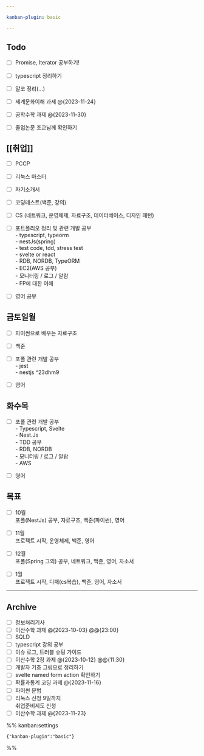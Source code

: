 ```yaml
---

kanban-plugin: basic

---
```


## Todo

- [ ] Promise, Iterator 공부하기!
- [ ] typescript 정리하기
- [ ] 얄코 정리(...)
- [ ] 세계문화이해 과제 @{2023-11-24}
- [ ] 공학수학 과제 @{2023-11-30}
- [ ] 졸업논문 조교님께 확인하기


## [[취업]]

- [ ] PCCP
- [ ] 리눅스 마스터
- [ ] 자기소개서
- [ ] 코딩테스트(백준, 강의)
- [ ] CS (네트워크, 운영체제, 자료구조, 데이터베이스, 디자인 패턴)
- [ ] 포트폴리오 정리 및 관련 개발 공부<br>- typescript, typeorm<br>- nestJs(spring)<br>- test code, tdd, stress test<br>- svelte or react<br>- RDB, NORDB, TypeORM<br>- EC2(AWS 공부)<br>- 모니터링 / 로그 / 알람<br>- FP에 대한 이해
- [ ] 영어 공부


## 금토일월

- [ ] 파이썬으로 배우는 자료구조
- [ ] 백준
- [ ] 포폴 관련 개발 공부<br>- jest<br>- nestjs ^23dhm9
- [ ] 영어


## 화수목

- [ ] 포폴 관련 개발 공부<br>- Typescript, Svelte<br>- Nest.Js<br>- TDD 공부<br>- RDB, NORDB<br>- 모니터링 / 로그 / 알람<br>- AWS
- [ ] 영어


## 목표

- [ ] 10월 <br>포폴(NestJs) 공부, 자료구조, 백준(파이썬), 영어
- [ ] 11월 <br>프로젝트 시작, 운영체제, 백준, 영어
- [ ] 12월<br>포폴(Spring 그외) 공부, 네트워크, 백준, 영어, 자소서
- [ ] 1월<br>프로젝트 시작, 디패(cs복습), 백준, 영어, 자소서


***

## Archive

- [ ] 정보처리기사
- [ ] 이산수학 과제 @{2023-10-03} @@{23:00}
- [ ] SQLD
- [ ] typescript 강의 공부
- [ ] 이슈 로그, 트러블 슈팅 가이드
- [ ] 이산수학 2장 과제 @{2023-10-12} @@{11:30}
- [ ] 개발자 기초 그림으로 정리하기
- [ ] svelte named form action 확인하기
- [ ] 확률과통계 코딩 과제 @{2023-11-16}
- [ ] 파이썬 문법
- [ ] 리눅스 신청 9일까지<br>취업준비제도 신청
- [ ] 이산수학 과제 @{2023-11-23}

%% kanban:settings
```
{"kanban-plugin":"basic"}
```
%%